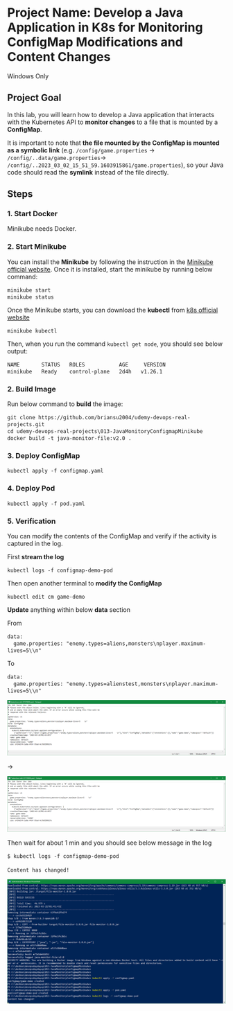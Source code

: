 # Project Name: Develop a Java Application in K8s for Monitoring ConfigMap Modifications and Content Changes

Windows Only

## Project Goal

In this lab, you will learn how to develop a Java application that interacts with the Kubernetes API to **monitor changes** to a file that is mounted by a **ConfigMap**.

It is important to note that **the file mounted by the ConfigMap is mounted as a symbolic link** (e.g. `/config/game.properties` -> `/config/..data/game.properties`-> `/config/..2023_03_02_15_51_59.1603915861/game.properties`), so your Java code should read the **symlink** instead of the file directly.

## Steps

### 1. Start Docker

Minikube needs Docker.

### 2. Start Minikube

You can install the **Minikube** by following the instruction in the [Minikube official website](https://minikube.sigs.k8s.io/docs/start/). Once it is installed, start the minikube by running below command:

```dos
minikube start
minikube status
```

Once the Minikube starts, you can download the **kubectl** from [k8s official website](https://kubernetes.io/docs/tasks/tools/)

```dos
minikube kubectl
```

Then, when you run the command `kubectl get node`, you should see below output:

```dos
NAME       STATUS   ROLES           AGE     VERSION
minikube   Ready    control-plane   2d4h   v1.26.1
```

### 2. Build Image

Run below command to **build** the image:

```dos
git clone https://github.com/briansu2004/udemy-devops-real-projects.git
cd udemy-devops-real-projects\013-JavaMonitoryConfigmapMinikube
docker build -t java-monitor-file:v2.0 .
```

### 3. Deploy ConfigMap

```dos
kubectl apply -f configmap.yaml
```

### 4. Deploy Pod

```dos
kubectl apply -f pod.yaml
```

### 5. Verification

You can modify the contents of the ConfigMap and verify if the activity is captured in the log.

First **stream the log**

```dos
kubectl logs -f configmap-demo-pod
```

Then open another terminal to **modify the ConfigMap**

```dos
kubectl edit cm game-demo
```

**Update** anything within below **data** section

From

```dos
data:
  game.properties: "enemy.types=aliens,monsters\nplayer.maximum-lives=5\\n"
```

To

```dos
data:
  game.properties: "enemy.types=alienstest,monsters\nplayer.maximum-lives=5\\n"
```

![1679363205929](image/01_Y_WindowsOnly/1679363205929.png)

->

![1679363245390](image/01_Y_WindowsOnly/1679363245390.png)

Then wait for about 1 min and you should see below message in the log

```dos
$ kubectl logs -f configmap-demo-pod

Content has changed!
```

![1679363428176](image/01_Y_WindowsOnly/1679363428176.png)
